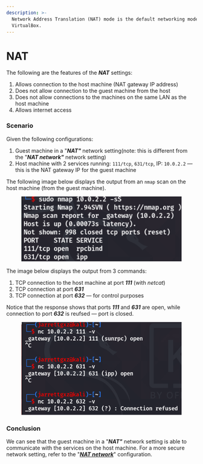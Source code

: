 ```yaml
---
description: >-
  Network Address Translation (NAT) mode is the default networking mode used by
  VirtualBox.
---
```


# NAT

The following are the features of the _**NAT**_ settings:

1. Allows connection to the host machine (NAT gateway IP address)
2. Does not allow connection to the guest machine from the host
3. Does not allow connections to the machines on the same LAN as the host machine
4. Allows internet access

### Scenario

Given the following configurations:

1. Guest machine in a "_**NAT"**_ network setting(note: this is different from the "_**NAT network"**_ network setting)
2. Host machine with 2 services running: `111/tcp`, `631/tcp`, IP: `10.0.2.2` — this is the NAT gateway IP for the guest machine



The following image below displays the output from an `nmap` scan on the host machine (from the guest machine).

<figure><img src="../.gitbook/assets/image (11).png" alt=""><figcaption></figcaption></figure>



The image below displays the output from 3 commands:

1. TCP connection to the host machine at port _**111**_ (with _netcat_)
2. TCP connection at port _**631**_&#x20;
3. TCP connection at port _**632**_ — for control purposes

Notice that the response shows that ports _**111**_ and _**631**_ are open, while connection to port _**632**_ is reufsed — port is closed.

<figure><img src="../.gitbook/assets/image (7).png" alt=""><figcaption></figcaption></figure>

### Conclusion

We can see that the guest machine in a "_**NAT"**_ network setting is able to communicate with the services on the host machine. For a more secure network setting, refer to the "[_**NAT network**_](https://jarrettgxz-sec.gitbook.io/offensive-security-concepts/virtualbox-network-setup/nat-network)" configuration.
